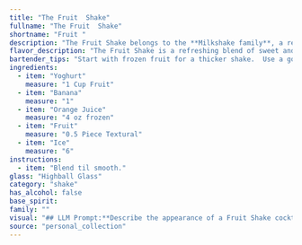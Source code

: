 ```yaml
---
title: "The Fruit  Shake"
fullname: "The Fruit  Shake"
shortname: "Fruit "
description: "The Fruit Shake belongs to the **Milkshake family**, a refreshing beverage category with roots in the late 19th century. Originating in America, milkshakes were initially made with ice cream, milk, and flavorings, evolving to incorporate fruits and yogurt for a healthier twist. "
flavor_description: "The Fruit Shake is a refreshing blend of sweet and tangy flavors. The creamy yogurt balances the sweetness of the banana and orange juice, while the fruit adds a burst of natural flavor. The ice chills the drink, making it perfect for a hot day. The overall taste profile is fruity, refreshing, and subtly tangy. "
bartender_tips: "Start with frozen fruit for a thicker shake.  Use a good quality yogurt, preferably Greek, for tang. Blend everything on high speed until smooth, adding more ice if needed.  Don't over-blend, or it'll become watery. Taste and adjust sweetness with a touch of honey or sugar.  Serve immediately in a chilled glass with a garnish of your choice. "
ingredients:
  - item: "Yoghurt"
    measure: "1 Cup Fruit"
  - item: "Banana"
    measure: "1"
  - item: "Orange Juice"
    measure: "4 oz frozen"
  - item: "Fruit"
    measure: "0.5 Piece Textural"
  - item: "Ice"
    measure: "6"
instructions:
  - item: "Blend til smooth."
glass: "Highball Glass"
category: "shake"
has_alcohol: false
base_spirit:
family: ""
visual: "## LLM Prompt:**Describe the appearance of a Fruit Shake cocktail made with yoghurt, banana, orange juice, fruit (specify the type), and ice.****Focus on the following aspects:*** **Color:** What is the overall color of the shake? Is it vibrant or muted? Are there any swirls or layers of different colors?* **Texture:**  Is it thick and creamy, or thin and watery? Does it have a frothy top?* **Garnish:** What kind of garnish is used? Is it a simple piece of fruit, or something more elaborate? How does the garnish enhance the visual appeal?* **Glassware:** What kind of glass is the shake served in? Does it have a specific shape or design? How does the glassware complement the cocktail's overall appearance?**Please use descriptive language and vivid imagery to create a compelling visual representation of the Fruit Shake.** "
source: "personal_collection"
---
```


